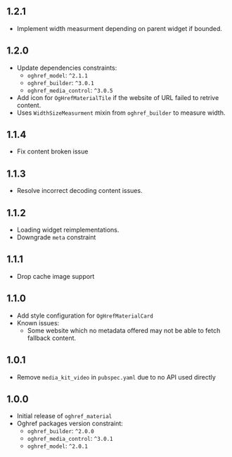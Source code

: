 ## 1.2.1

* Implement width measurment depending on parent widget if bounded.

## 1.2.0

* Update dependencies constraints:
    * `oghref_model`: `^2.1.1`
    * `oghref_builder`: `^3.0.1`
    * `oghref_media_control`: `^3.0.5`
* Add icon for `OgHrefMaterialTile` if the website of URL failed to retrive content.
* Uses `WidthSizeMeasurment` mixin from `oghref_builder` to measure width.

## 1.1.4

* Fix content broken issue

## 1.1.3

* Resolve incorrect decoding content issues.

## 1.1.2

* Loading widget reimplementations.
* Downgrade `meta` constraint

## 1.1.1

* Drop cache image support

## 1.1.0

* Add style configuration for `OgHrefMaterialCard`
* Known issues:
    * Some website which no metadata offered may not be able to fetch fallback content.

## 1.0.1

* Remove `media_kit_video` in `pubspec.yaml` due to no API used directly

## 1.0.0

* Initial release of `oghref_material`
* Oghref packages version constraint:
    * `oghref_builder`: `^2.0.0`
    * `oghref_media_control`: `^3.0.1`
    * `oghref_model`: `^2.0.1`
